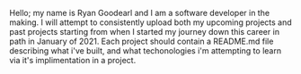 Hello; my name is Ryan Goodearl and I am a software developer in the making. I will attempt to consistently upload both my upcoming projects and past projects starting from when I started my journey down this career in path in January of 2021. Each project should contain a README.md file describing what i've built, and what techonologies i'm attempting to learn via it's implimentation in a project. 
 
